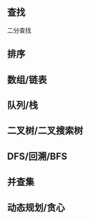 ## 查找

二分查找

## 排序



## 数组/链表



## 队列/栈



## 二叉树/二叉搜索树



## DFS/回溯/BFS



## 并查集



## 动态规划/贪心









